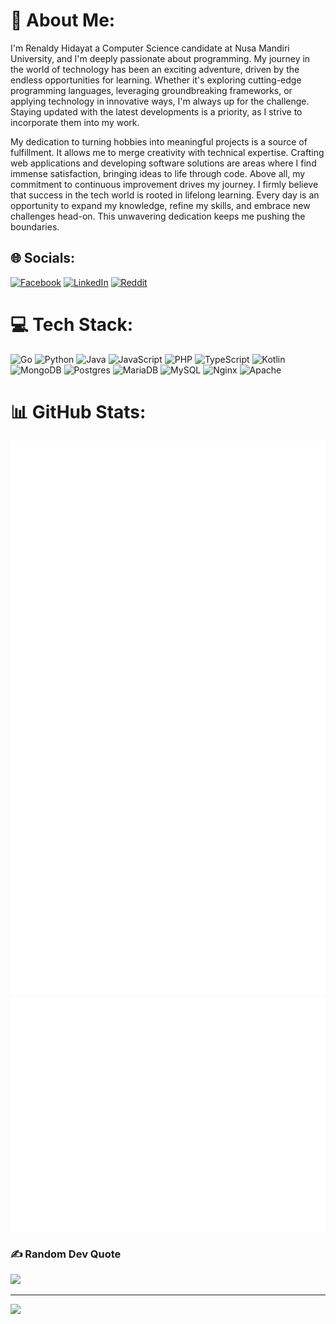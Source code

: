 # 💫 About Me:

I&apos;m  Renaldy Hidayat a Computer Science candidate at Nusa Mandiri University, and
I&apos;m deeply passionate about programming. My journey in the world
of technology has been an exciting adventure, driven by the endless
opportunities for learning. Whether it&apos;s exploring cutting-edge
programming languages, leveraging groundbreaking frameworks, or
applying technology in innovative ways, I&apos;m always up for the
challenge. Staying updated with the latest developments is a priority,
as I strive to incorporate them into my work.

My dedication to turning hobbies into meaningful projects is a source
of fulfillment. It allows me to merge creativity with technical
expertise. Crafting web applications and developing software solutions
are areas where I find immense satisfaction, bringing ideas to life
through code. Above all, my commitment to continuous improvement
drives my journey. I firmly believe that success in the tech world is
rooted in lifelong learning. Every day is an opportunity to expand my
knowledge, refine my skills, and embrace new challenges head-on. This
unwavering dedication keeps me pushing the boundaries.

## 🌐 Socials:

[![Facebook](https://img.shields.io/badge/Facebook-%231877F2.svg?logo=Facebook&logoColor=white)](https://facebook.com/renaldy.hidayat.54) [![LinkedIn](https://img.shields.io/badge/LinkedIn-%230077B5.svg?logo=linkedin&logoColor=white)](https://linkedin.com/in/renaldy-hidayat-40033a1b5) [![Reddit](https://img.shields.io/badge/Reddit-%23FF4500.svg?logo=Reddit&logoColor=white)](https://reddit.com/user/Quick_Handle_3733)

# 💻 Tech Stack:

![Go](https://img.shields.io/badge/go-%2300ADD8.svg?style=for-the-badge&logo=go&logoColor=white) ![Python](https://img.shields.io/badge/python-3670A0?style=for-the-badge&logo=python&logoColor=ffdd54) ![Java](https://img.shields.io/badge/java-%23ED8B00.svg?style=for-the-badge&logo=java&logoColor=white) ![JavaScript](https://img.shields.io/badge/javascript-%23323330.svg?style=for-the-badge&logo=javascript&logoColor=%23F7DF1E) ![PHP](https://img.shields.io/badge/php-%23777BB4.svg?style=for-the-badge&logo=php&logoColor=white) ![TypeScript](https://img.shields.io/badge/typescript-%23007ACC.svg?style=for-the-badge&logo=typescript&logoColor=white) ![Kotlin](https://img.shields.io/badge/kotlin-%230095D5.svg?style=for-the-badge&logo=kotlin&logoColor=white) ![MongoDB](https://img.shields.io/badge/MongoDB-%234ea94b.svg?style=for-the-badge&logo=mongodb&logoColor=white) ![Postgres](https://img.shields.io/badge/postgres-%23316192.svg?style=for-the-badge&logo=postgresql&logoColor=white) ![MariaDB](https://img.shields.io/badge/MariaDB-003545?style=for-the-badge&logo=mariadb&logoColor=white) ![MySQL](https://img.shields.io/badge/mysql-%2300f.svg?style=for-the-badge&logo=mysql&logoColor=white) ![Nginx](https://img.shields.io/badge/nginx-%23009639.svg?style=for-the-badge&logo=nginx&logoColor=white) ![Apache](https://img.shields.io/badge/apache-%23D42029.svg?style=for-the-badge&logo=apache&logoColor=white)

# 📊 GitHub Stats:

<img src="general.svg" alt="github-metrics" />
<img src="achievements.svg" alt="achievements" />

### ✍️ Random Dev Quote

![](https://quotes-github-readme.vercel.app/api?type=horizontal&theme=gruvbox)

---

[![](https://visitcount.itsvg.in/api?id=renaldyhidayatt&icon=0&color=2)](https://visitcount.itsvg.in)
